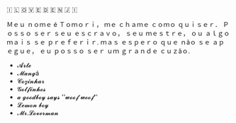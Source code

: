 🇮  🇱 🇴 🇻 🇪  🇩 🇪 🇳 🇯 🇮 

Ｍｅｕ ｎｏｍｅ é Ｔｏｍｏｒｉ， ｍｅ ｃｈａｍｅ ｃｏｍｏ ｑｕｉｓｅｒ．
Ｐｏｓｓｏ ｓｅｒ ｓｅｕ ｅｓｃｒａｖｏ， ｓｅｕ ｍｅｓｔｒｅ， ｏｕ ａｌｇｏ ｍａｉｓ ｓｅ ｐｒｅｆｅｒｉｒ.
ｍａｓ ｅｓｐｅｒｏ ｑｕｅ ｎãｏ ｓｅ ａｐｅｇｕｅ， ｅｕ ｐｏｓｓｏ ｓｅｒ ｕｍ ｇｒａｎｄｅ ｃｕｚãｏ.
- 𝓐𝓻𝓽𝓮
- 𝓜𝓪𝓷𝓰á
- 𝓒𝓸𝔃𝓲𝓷𝓱𝓪𝓻
- 𝓖𝓸𝓵𝓯𝓲𝓷𝓱𝓸𝓼
- 𝓪 𝓰𝓸𝓸𝓭𝓫𝓸𝔂 𝓼𝓪𝔂𝓼 ''𝔀𝓸𝓸𝓯 𝔀𝓸𝓸𝓯'' 
- 𝓛𝓮𝓶𝓸𝓷 𝓫𝓸𝔂
- 𝓜𝓻.𝓛𝓸𝓿𝓮𝓻𝓶𝓪𝓷
<!---
Tomorinaosabeprogramar/Tomorinaosabeprogramar is a ✨ special ✨ repository because its `README.md` (this file) appears on your GitHub profile.
You can click the Preview link to take a look at your changes.
--->
